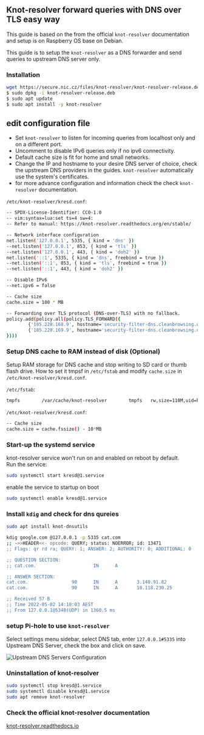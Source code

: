 ## Knot-resolver forward queries with DNS over TLS easy way

This guide is based on the from the official `knot-resolver` documentation and setup is on Raspberry OS base on Debian.

This guide is to setup the `knot-resolver` as a DNS forwarder and send queries to upstream DNS server only.


### Installation

```bash
wget https://secure.nic.cz/files/knot-resolver/knot-resolver-release.deb
$ sudo dpkg -i knot-resolver-release.deb
$ sudo apt update
$ sudo apt install -y knot-resolver
```

## edit configuration file

- Set `knot-resolver` to listen for incoming queries from localhost only and on a different port.
- Uncomment to disable IPv6 queries only if no ipv6 connectivity.
- Default cache size is fit for home and small networks. 
- Change the IP and hostname to your desire DNS server of choice, check the upstream DNS providers in the guides. `knot-resolver` automatically use the system's certificates.
- for more advance configuration and information check the check `knot-resolver` documentation.

`/etc/knot-resolver/kresd.conf`:

```bash
-- SPDX-License-Identifier: CC0-1.0
-- vim:syntax=lua:set ts=4 sw=4:
-- Refer to manual: https://knot-resolver.readthedocs.org/en/stable/

-- Network interface configuration
net.listen('127.0.0.1', 5335, { kind = 'dns' })
--net.listen('127.0.0.1', 853, { kind = 'tls' })
--net.listen('127.0.0.1', 443, { kind = 'doh2' })
net.listen('::1', 5335, { kind = 'dns', freebind = true })
--net.listen('::1', 853, { kind = 'tls', freebind = true })
--net.listen('::1', 443, { kind = 'doh2' })

-- Disable IPv6
--net.ipv6 = false

-- Cache size
cache.size = 100 * MB

-- Forwarding over TLS protocol (DNS-over-TLS) with no fallback.
policy.add(policy.all(policy.TLS_FORWARD({
        {'185.228.168.9', hostname='security-filter-dns.cleanbrowsing.org'},
        {'185.228.169.9', hostname='security-filter-dns.cleanbrowsing.org'}
})))
```

### Setup DNS cache to RAM instead of disk (Optional)

Setup RAM storage for DNS cache and stop writing to SD card or thumb flash drive. 
How to set it tmpsf in `/etc/fstab` and modify `cache.size` in `/etc/knot-resolver/kresd.conf`.

`/etc/fstab`:

```bash
tmpfs        /var/cache/knot-resolver        tmpfs   rw,size=110M,uid=knot-resolver,gid=knot-resolver,nosuid,nodev,noexec,mode=0700 0 0
```

`/etc/knot-resolver/kresd.conf`:

```bash
-- Cache size
cache.size = cache.fssize() - 10*MB
```

### Start-up the systemd service

knot-resolver service won't run on and enabled on reboot by default.  
Run the service:

```bash
sudo systemctl start kresd@1.service
```

enable the service to startup on boot

```bash
sudo systemctl enable kresd@1.service
```

### Install `kdig` and check for dns qureies

```bash
sudo apt install knot-dnsutils
```

```bash
kdig google.com @127.0.0.1 -p 5335 cat.com
;; ->>HEADER<<- opcode: QUERY; status: NOERROR; id: 13471
;; Flags: qr rd ra; QUERY: 1; ANSWER: 2; AUTHORITY: 0; ADDITIONAL: 0

;; QUESTION SECTION:
;; cat.com.                     IN      A

;; ANSWER SECTION:
cat.com.                90      IN      A       3.140.91.82
cat.com.                90      IN      A       18.118.230.25

;; Received 57 B
;; Time 2022-05-02 14:10:03 AEST
;; From 127.0.0.1@5348(UDP) in 1360.5 ms
```

### setup Pi-hole to use `knot-resolver`

Select settings menu sidebar, select DNS tab, enter `127.0.0.1#5335` into Upstream DNS Server, check the box and click on save.

![Upstream DNS Servers Configuration](/images/RecursiveResolver.png)

### Uninstallation of knot-resolver

```bash
sudo systemctl stop kresd@1.service
sudo systemctl disable kresd@1.service
sudo apt remove knot-resolver
```

### Check the official knot-resolver documentation

[knot-resolver.readthedocs.io](https://knot-resolver.readthedocs.org/en/stable/)
